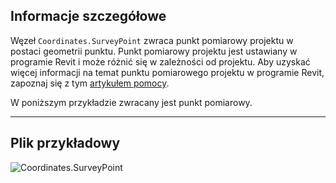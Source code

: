 ## Informacje szczegółowe
Węzeł `Coordinates.SurveyPoint` zwraca punkt pomiarowy projektu w postaci geometrii punktu. Punkt pomiarowy projektu jest ustawiany w programie Revit i może różnić się w zależności od projektu. Aby uzyskać więcej informacji na temat punktu pomiarowego projektu w programie Revit, zapoznaj się z tym [artykułem pomocy](https://help.autodesk.com/view/RVT/2025/PLK/?guid=GUID-81CB0DD4-DF6E-43A3-AADA-DABC5ED30C6F).

W poniższym przykładzie zwracany jest punkt pomiarowy.

___
## Plik przykładowy

![Coordinates.SurveyPoint](./Revit.Elements.Coordinates.SurveyPoint_img.jpg)
